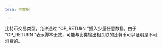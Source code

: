 ```yaml
---
term: 空数据

---
```

比特币交易类型，允许通过 "OP_RETURN "插入少量任意数据。由于 "OP_RETURN "表示脚本无效，可能与此类输出相关联的比特币可以证明是不可消费的。